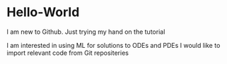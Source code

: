 # Hello-World
I am new to Github.  Just trying my hand on the tutorial

I am interested in using ML for solutions to ODEs and PDEs
I would like to import relevant code from Git repositeries
